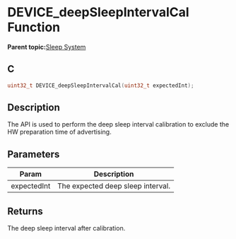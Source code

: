 # DEVICE\_deepSleepIntervalCal Function

**Parent topic:**[Sleep System](GUID-BBF940E8-361C-4418-AA6E-7E55FE94DD87.md)

## C

```c
uint32_t DEVICE_deepSleepIntervalCal(uint32_t expectedInt);
```

## Description

The API is used to perform the deep sleep interval calibration to exclude the HW preparation time of advertising.

## Parameters

|Param|Description|
|-----|-----------|
| expectedInt|The expected deep sleep interval.|

## Returns

The deep sleep interval after calibration.

